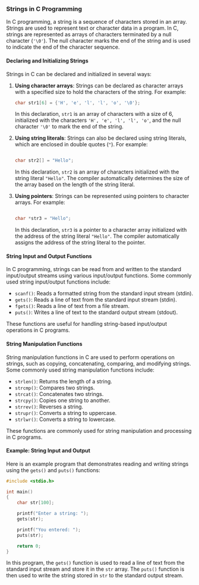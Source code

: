 <!-- Strings input-output functions: scanf(), gets(), fgets(), puts()
String handling functions: strlen(), strcmp(), strcat(), strcpy(), strrev(), strupr(),
strlwr(), strchr() -->

### Strings in C Programming

In C programming, a string is a sequence of characters stored in an array. Strings are used to represent text or character data in a program. In C, strings are represented as arrays of characters terminated by a null character (`'\0'`). The null character marks the end of the string and is used to indicate the end of the character sequence.

#### Declaring and Initializing Strings

Strings in C can be declared and initialized in several ways:

1. **Using character arrays**: Strings can be declared as character arrays with a specified size to hold the characters of the string. For example:

   ```c
   char str1[6] = {'H', 'e', 'l', 'l', 'o', '\0'};
   ```

   In this declaration, `str1` is an array of characters with a size of 6, initialized with the characters `'H', 'e', 'l', 'l', 'o'`, and the null character `'\0'` to mark the end of the string.

2. **Using string literals**: Strings can also be declared using string literals, which are enclosed in double quotes (`"`). For example:

   ```c

   char str2[] = "Hello";
   ```

   In this declaration, `str2` is an array of characters initialized with the string literal `"Hello"`. The compiler automatically determines the size of the array based on the length of the string literal.

3. **Using pointers**: Strings can be represented using pointers to character arrays. For example:

   ```c

   char *str3 = "Hello";
   ```

   In this declaration, `str3` is a pointer to a character array initialized with the address of the string literal `"Hello"`. The compiler automatically assigns the address of the string literal to the pointer.

#### String Input and Output Functions

In C programming, strings can be read from and written to the standard input/output streams using various input/output functions. Some commonly used string input/output functions include:

- `scanf()`: Reads a formatted string from the standard input stream (stdin).
- `gets()`: Reads a line of text from the standard input stream (stdin).
- `fgets()`: Reads a line of text from a file stream.
- `puts()`: Writes a line of text to the standard output stream (stdout).

These functions are useful for handling string-based input/output operations in C programs.

#### String Manipulation Functions

String manipulation functions in C are used to perform operations on strings, such as copying, concatenating, comparing, and modifying strings. Some commonly used string manipulation functions include:

- `strlen()`: Returns the length of a string.
- `strcmp()`: Compares two strings.
- `strcat()`: Concatenates two strings.
- `strcpy()`: Copies one string to another.
- `strrev()`: Reverses a string.
- `strupr()`: Converts a string to uppercase.
- `strlwr()`: Converts a string to lowercase.

These functions are commonly used for string manipulation and processing in C programs.

#### Example: String Input and Output

Here is an example program that demonstrates reading and writing strings using the `gets()` and `puts()` functions:

```c
#include <stdio.h>

int main()
{
    char str[100];

    printf("Enter a string: ");
    gets(str);

    printf("You entered: ");
    puts(str);

    return 0;
}
```

In this program, the `gets()` function is used to read a line of text from the standard input stream and store it in the `str` array. The `puts()` function is then used to write the string stored in `str` to the standard output stream.
